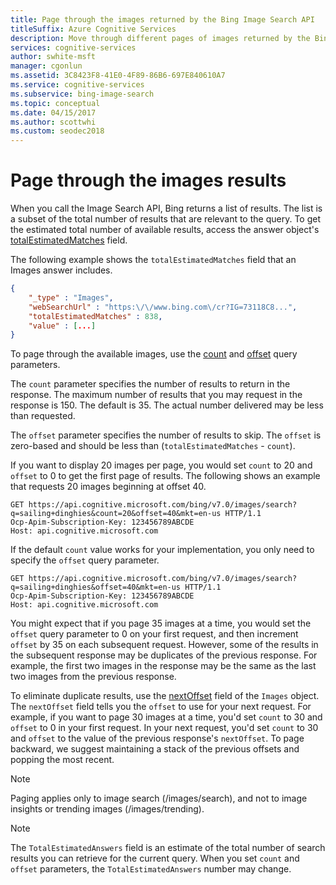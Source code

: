 ```yaml
---
title: Page through the images returned by the Bing Image Search API
titleSuffix: Azure Cognitive Services
description: Move through different pages of images returned by the Bing Image Search API.
services: cognitive-services
author: swhite-msft
manager: cgonlun
ms.assetid: 3C8423F8-41E0-4F89-86B6-697E840610A7
ms.service: cognitive-services
ms.subservice: bing-image-search
ms.topic: conceptual
ms.date: 04/15/2017
ms.author: scottwhi
ms.custom: seodec2018
---
```


# Page through the images results

When you call the Image Search API, Bing returns a list of results. The list is a subset of the total number of results that are relevant to the query. To get the estimated total number of available results, access the answer object's [totalEstimatedMatches](https://docs.microsoft.com/rest/api/cognitiveservices/bing-images-api-v7-reference#totalestimatedmatches) field.  

The following example shows the `totalEstimatedMatches` field that an Images answer includes.  

```json
{
    "_type" : "Images",
    "webSearchUrl" : "https:\/\/www.bing.com\/cr?IG=73118C8...",
    "totalEstimatedMatches" : 838,
    "value" : [...]  
}  
```  

To page through the available images, use the [count](https://docs.microsoft.com/rest/api/cognitiveservices/bing-images-api-v7-reference#count) and [offset](https://docs.microsoft.com/rest/api/cognitiveservices/bing-images-api-v7-reference#offset) query parameters.  

The `count` parameter specifies the number of results to return in the response. The maximum number of results that you may request in the response is 150. The default is 35. The actual number delivered may be less than requested.

The `offset` parameter specifies the number of results to skip. The `offset` is zero-based and should be less than (`totalEstimatedMatches` - `count`).  

If you want to display 20 images per page, you would set `count` to 20 and `offset` to 0 to get the first page of results. The following shows an example that requests 20 images beginning at offset 40.  

```  
GET https://api.cognitive.microsoft.com/bing/v7.0/images/search?q=sailing+dinghies&count=20&offset=40&mkt=en-us HTTP/1.1  
Ocp-Apim-Subscription-Key: 123456789ABCDE  
Host: api.cognitive.microsoft.com  
```  

If the default `count` value works for your implementation, you only need to specify the `offset` query parameter.  

```  
GET https://api.cognitive.microsoft.com/bing/v7.0/images/search?q=sailing+dinghies&offset=40&mkt=en-us HTTP/1.1  
Ocp-Apim-Subscription-Key: 123456789ABCDE  
Host: api.cognitive.microsoft.com  
```  

You might expect that if you page 35 images at a time, you would set the `offset` query parameter to 0 on your first request, and then increment `offset` by 35 on each subsequent request. However, some of the results in the subsequent response may be duplicates of the previous response. For example, the first two images in the response may be the same as the last two images from the previous response.

To eliminate duplicate results, use the [nextOffset](https://docs.microsoft.com/rest/api/cognitiveservices/bing-images-api-v7-reference#nextoffset) field of the `Images` object. The `nextOffset` field tells you the `offset` to use for your next request. For example, if you want to page 30 images at a time, you'd set `count` to 30 and `offset` to 0 in your first request. In your next request, you'd set `count` to 30 and `offset` to the value of the previous response's `nextOffset`. To page backward, we suggest maintaining a stack of the previous offsets and popping the most recent.

> [!NOTE]
> Paging applies only to image search (/images/search), and not to image insights or trending images (/images/trending).

> [!NOTE]
> The `TotalEstimatedAnswers` field is an estimate of the total number of search results you can retrieve for the current query.  When you set `count` and `offset` parameters, the `TotalEstimatedAnswers` number may change. 
